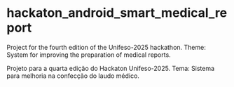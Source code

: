 # hackaton_android_smart_medical_report
Project for the fourth edition of the Unifeso-2025 hackathon.
Theme: System for improving the preparation of medical reports. 

Projeto para a quarta edição do Hackaton Unifeso-2025.
Tema: Sistema para melhoria na confecção do laudo médico.
